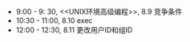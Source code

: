 * 9:00 - 9: 30, <<UNIX环境高级编程>>, 8.9 竞争条件
* 10:30 - 11:00, 8.10 exec
* 12:00 - 12:30, 8.11 更改用户ID和组ID